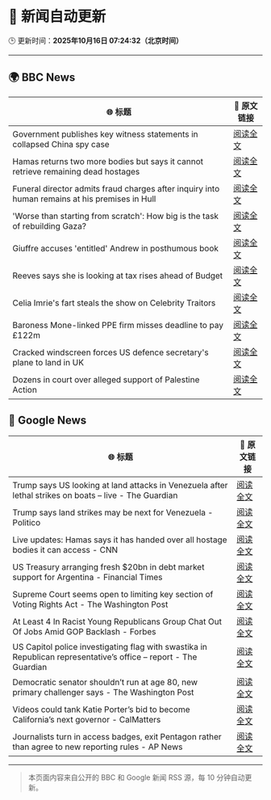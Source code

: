 # 🧠 新闻自动更新

🕒 更新时间：**2025年10月16日 07:24:32（北京时间）**

---

## 🌍 BBC News

| 🌐 标题 | 🔗 原文链接 |
|--------|-------------|
| Government publishes key witness statements in collapsed China spy case | [阅读全文](https://www.bbc.com/news/articles/c0ex172rxwzo?at_medium=RSS&at_campaign=rss) |
| Hamas returns two more bodies but says it cannot retrieve remaining dead hostages | [阅读全文](https://www.bbc.com/news/articles/c3w9py9940go?at_medium=RSS&at_campaign=rss) |
| Funeral director admits fraud charges after inquiry into human remains at his premises in Hull | [阅读全文](https://www.bbc.com/news/articles/cwyplw17897o?at_medium=RSS&at_campaign=rss) |
| 'Worse than starting from scratch': How big is the task of rebuilding Gaza? | [阅读全文](https://www.bbc.com/news/articles/cr5e4ee9r13o?at_medium=RSS&at_campaign=rss) |
| Giuffre accuses 'entitled' Andrew in posthumous book | [阅读全文](https://www.bbc.com/news/articles/c0kpjyjyrlno?at_medium=RSS&at_campaign=rss) |
| Reeves says she is looking at tax rises ahead of Budget | [阅读全文](https://www.bbc.com/news/articles/c2drpzxpkp3o?at_medium=RSS&at_campaign=rss) |
| Celia Imrie's fart steals the show on Celebrity Traitors | [阅读全文](https://www.bbc.com/news/articles/c4gpr5j3kgdo?at_medium=RSS&at_campaign=rss) |
| Baroness Mone-linked PPE firm misses deadline to pay £122m | [阅读全文](https://www.bbc.com/news/articles/c629rdgyzl5o?at_medium=RSS&at_campaign=rss) |
| Cracked windscreen forces US defence secretary's plane to land in UK | [阅读全文](https://www.bbc.com/news/articles/cd67qe0255vo?at_medium=RSS&at_campaign=rss) |
| Dozens in court over alleged support of Palestine Action | [阅读全文](https://www.bbc.com/news/articles/c051g2q5651o?at_medium=RSS&at_campaign=rss) |

## 📰 Google News

| 🌐 标题 | 🔗 原文链接 |
|--------|-------------|
| Trump says US looking at land attacks in Venezuela after lethal strikes on boats – live - The Guardian | [阅读全文](https://news.google.com/rss/articles/CBMi-gFBVV95cUxNYlQ0M2lCOFpxeFljMWVTUVNpMUJlYThhRWxNZTBBbkp6SUhVTDk4R3NiTG5mdnRwN3JrbzRqdUNUOHVUUi1xUUtjNmZtRU1uV3U5dVJ1aXRWRlRtdjlwSkRBWEdSYi1QY1pIT0o2SlAxdDhjdHV6QzZydkJTYmdXOTZhMGRCUHlJSi03MFR6cWE3WEVMem9LRWxPaVpZaHlDbkcyLVk1SW95NEFQOG5SZnlYNTdoRGVYVUVkX00yd0VERDNJeUsyRWhmdFdOdWpHZkZUTnlROF9ramFodVBYcGlZeS1SSEd6S2FfdTVTUGhoRlBGOVRYU0Rn?oc=5) |
| Trump says land strikes may be next for Venezuela - Politico | [阅读全文](https://news.google.com/rss/articles/CBMihwFBVV95cUxNSms2QTdtc01ybjM2aklNd2JXWFpBaUJtQ05FN0xzcTlCRDZBR01xN2JfNWttMS04WXR2anBhZXVzYkZWRjNHQjhOaGZmMjExa0dBeXBNUmUzQjlRLVBoWHZadDV0X0lzVUNFc1ZqWE5seEVmTGVxZUpGNHF2bjFZcGptUlBILVk?oc=5) |
| Live updates: Hamas says it has handed over all hostage bodies it can access - CNN | [阅读全文](https://news.google.com/rss/articles/CBMihwFBVV95cUxNb19PYjJzRndvTF9Mdnpfbm45T0Fuc3pWQk9BMXpvcjNicHJuZGc1NmxpTTYwTTU2QkJzQVlHNUg4VjVhNDdyWnBqOUo2N1RNZjFSOHZaanJHQzl1OUh5VE1Gakw3X3JmWnBUWC1sM1p4NXgweXNTN3cyQXpRMGtVSlkzZUZiZ3c?oc=5) |
| US Treasury arranging fresh $20bn in debt market support for Argentina - Financial Times | [阅读全文](https://news.google.com/rss/articles/CBMicEFVX3lxTFAwYm4tb1NCVEx1M0FaQXpOanhqWHY5NGVteWdGcmZWek02bmFDcHdlVjVQUUUxZWl5THk5T0hQSW9JQ01pamQ4N20tdm9nVnJwb1V2ZDI5aWxzRWZXTGFWeEE4eHBPSUJmVndfZ3RJZ2o?oc=5) |
| Supreme Court seems open to limiting key section of Voting Rights Act - The Washington Post | [阅读全文](https://news.google.com/rss/articles/CBMipAFBVV95cUxOdWFNOS1SMjVVX1JEMVVzc09TaERnOWVPRkExbDdaU1BkY3JrNHo5TXc2SGk5ZlYwYllYRkhrQnhHSHBNT3BTRThBb3hXa2doU2N2VXJRYmxFcUFnQXJmSVJXeVYta3Z4b1hfTkRRcGVsQlhLZ0FESWc4YUNIa181R2dwVzg5SHcwNUlmWVFoamJGWHpGVGlSbXk0eFF2enJpNm5vUg?oc=5) |
| At Least 4 In Racist Young Republicans Group Chat Out Of Jobs Amid GOP Backlash - Forbes | [阅读全文](https://news.google.com/rss/articles/CBMiyAFBVV95cUxNOWdMaXYxMmFCc3RZcWpZdHFwcGhQVEl3RFpFZmRqMWxJOVhJR0dESWkyQ2ZHU2picXFFb2VUQzJVVHF6TDNIenZVeDk5STE5bW1xOXp2a2NGODEyNjA2YlItR0VKLTJ6a1EwTkNsZDkwWXR4SV9CQTVnNl9CbjdsaWpVSk5BazJkdWlBVWgzRTVXSGFHSjdtLWpWMlkyUENWWXFqUFB6Y1pLUE1GODNHQXJPbk5hQlFzQ2VsZnVielkwNlEtOVZKXw?oc=5) |
| US Capitol police investigating flag with swastika in Republican representative’s office – report - The Guardian | [阅读全文](https://news.google.com/rss/articles/CBMimwFBVV95cUxQZXJhMjFueWZ3a2llalNzSlJpY3V2T05yWkhXbkNkbDRTVXRoZy1YWXVDX0tHY1o3Ui11MXowUW5ybE4wQnNMRnFDalFQOHIteURpdTlkVnp0SUQwNXdSbDhyMEVHV3pHM2syUjdOM0Vmbm5ubEd4eWNoejJ2c3kzQ1NnNUpfdGozcnBwZkxrQW1OdWFNNVU2QXo5Yw?oc=5) |
| Democratic senator shouldn’t run at age 80, new primary challenger says - The Washington Post | [阅读全文](https://news.google.com/rss/articles/CBMijwFBVV95cUxPdEJxcHU0RXp2b0xtUWFORW8tV3Vramp1MUZCWW9HQ1VSWnZlMTdZVzRyV01wb2VFWjdGWHJobko4a2dMSDdTYVB1VU91akJpUWNXMkZjaFJ5SmNHenF0UTlwM2NXWUFyMnFfR1VJOUVGNnFwYm9OT3FXWGpNbzY3enMxM2dZamVWV013SUNKdw?oc=5) |
| Videos could tank Katie Porter’s bid to become California’s next governor - CalMatters | [阅读全文](https://news.google.com/rss/articles/CBMihgFBVV95cUxOYnRtQlMzTS16YVdGQWRjMjgxQ2xfZmZfTlFEZ242Wl9ab016ejJ4ZmN1VGk3S1lpUkRScEJIOVA5c2V6MGRDc2J1ekdHcFFSempVNFNsYUYzZnY1Ymw3ckZSS0xycFNwUFZRVTN0QlVBQVV2dmc0VzJ3a3F1RjQ5QTVjLXpxQQ?oc=5) |
| Journalists turn in access badges, exit Pentagon rather than agree to new reporting rules - AP News | [阅读全文](https://news.google.com/rss/articles/CBMirAFBVV95cUxPdHh1dDR4ejFwX1JSMDVLRGZpeWdOM0NLOVgxdUcwdE5nVzhSb1JhaUxMSzYzQ1BnNC1LYlgtSFItNy16LWl0THl4emx0Z1pyTTdxUnFTSWljNTNPM1QxSVRBWmw5Ukl3alR3QTZzZXh6MlBPY1BOTmVCSTN0QzVkOGdvb1RJN2pVMzlHSlhiQUFrV01wdW5Ub1k0MkRrOVoxV05TM1FiWUJuaUNC?oc=5) |

---
> 本页面内容来自公开的 BBC 和 Google 新闻 RSS 源，每 10 分钟自动更新。